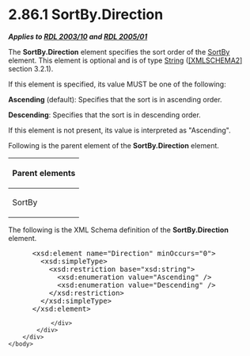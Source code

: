 <html dir="LTR" xmlns:mshelp="http://msdn.microsoft.com/mshelp" xmlns:ddue="http://ddue.schemas.microsoft.com/authoring/2003/5" xmlns:xlink="http://www.w3.org/1999/xlink" xmlns:tool="http://www.microsoft.com/tooltip">
    <head>
        <meta http-equiv="Content-Type" content="text/html; CHARSET=utf-8"></meta>
        <meta name="save" content="history"></meta>
        <title>2.86.1 SortBy.Direction</title>
        <xml>
            <mshelp:toctitle title="2.86.1 SortBy.Direction"></mshelp:toctitle>
            <mshelp:rltitle title="[MS-RDL]: SortBy.Direction"></mshelp:rltitle>
            <mshelp:keyword index="A" term="6846e5b2-b8a3-42b9-b5de-b906fc1532cc"></mshelp:keyword>
            <mshelp:attr name="DCSext.ContentType" value="open specification"></mshelp:attr>
            <mshelp:attr name="AssetID" value="6846e5b2-b8a3-42b9-b5de-b906fc1532cc"></mshelp:attr>
            <mshelp:attr name="TopicType" value="kbRef"></mshelp:attr>
            <mshelp:attr name="DCSext.Title" value="[MS-RDL]: SortBy.Direction" />
        </xml>
    </head>
    <body>
        <div id="header">
            <h1 class="heading">2.86.1 SortBy.Direction</h1>
        </div>
        <div id="mainSection">
            <div id="mainBody">
                <div id="allHistory" class="saveHistory"></div>
                <div id="sectionSection0" class="section" name="collapseableSection">
                    

<p><b><i>Applies to </i></b><a href="a7e2ad00-07c8-4f6d-80ab-3ad55df7b233.htm"><b><i>RDL 2003/10</i></b></a><b>
<i>and </i></b><a href="3ebe2912-4958-4832-b391-cad1f5e13338.htm"><b><i>RDL 2005/01</i></b></a></p>

<p>The <b>SortBy.Direction</b> element specifies the sort order
of the <a href="cb7d07c5-845b-40f5-b1a8-e28b205cc7a1.htm">SortBy</a> element.
This element is optional and is of type <a href="1ed81ef3-a683-45e3-aaad-bd2bbe71bc3d.htm">String</a> (<a href="https://go.microsoft.com/fwlink/?LinkId=90610">[XMLSCHEMA2]</a> section
3.2.1).</p>

<p>If this element is specified, its value MUST be one of the
following:</p>

<p><b>Ascending</b> (default): Specifies that the sort
is in ascending order.</p>

<p><b>Descending</b>: Specifies that the sort is in
descending order.</p>

<p>If this element is not present, its value is interpreted as
&quot;Ascending&quot;.</p>

<p>Following is the parent element of the <b>SortBy.Direction</b>
element.</p>

<table>
 <thead>
  <tr>
   <th>
   <p>Parent elements</p>
   </th>
  </tr>
 </thead>
 <tr>
  <td>
  <p>SortBy</p>
  </td>
 </tr>
</table>

<p>The following is the XML Schema definition of the <b>SortBy.Direction</b>
element.           </p>

<dl>
<dd>
<div><pre> &lt;xsd:element name=&quot;Direction&quot; minOccurs=&quot;0&quot;&gt;
   &lt;xsd:simpleType&gt;
     &lt;xsd:restriction base=&quot;xsd:string&quot;&gt;
       &lt;xsd:enumeration value=&quot;Ascending&quot; /&gt;
       &lt;xsd:enumeration value=&quot;Descending&quot; /&gt;
     &lt;/xsd:restriction&gt;
   &lt;/xsd:simpleType&gt;
 &lt;/xsd:element&gt;
</pre></div>
</dd></dl>


                </div>
            </div>
        </div>
    </body>
</html>